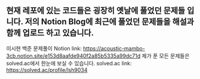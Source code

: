 ## 현재 레포에 있는 코드들은 굉장히 옛날에 풀었던 문제들 입니다. 저의 Notion Blog에 최근에 풀었던 문제들을 해설과 함께 업로드 하고 있습니다.
이시현 백준 문제풀이 Notion link: https://acoustic-mambo-3cb.notion.site/e153d8aafde940f2a85b5335a99dc71d
제가 푼 모든 문제들은 solved.ac에서 한눈에 보실 수 있습니다. solved.ac link: https://solved.ac/profile/lsh9034
